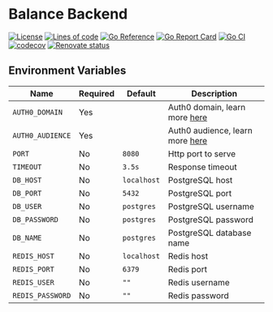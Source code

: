 # Balance Backend

[![License](https://img.shields.io/github/license/yyq1025/balance-backend)](https://github.com/yyq1025/balance-backend/blob/main/LICENSE)
[![Lines of code](https://img.shields.io/tokei/lines/github/yyq1025/balance-backend)](https://github.com/yyq1025/balance-backend)
[![Go Reference](https://pkg.go.dev/badge/github.com/yyq1025/balance-backend.svg)](https://pkg.go.dev/github.com/yyq1025/balance-backend)
[![Go Report Card](https://goreportcard.com/badge/github.com/yyq1025/balance-backend)](https://goreportcard.com/report/github.com/yyq1025/balance-backend)
[![Go CI](https://github.com/yyq1025/balance-backend/actions/workflows/ci.yml/badge.svg)](https://github.com/yyq1025/balance-backend/actions/workflows/ci.yml)
[![codecov](https://codecov.io/gh/yyq1025/balance-backend/branch/main/graph/badge.svg?token=XHSJ1TK3KQ)](https://codecov.io/gh/yyq1025/balance-backend)
[![Renovate status](https://img.shields.io/badge/renovate-enabled-brightgreen?logo=renovatebot)](https://github.com/yyq1025/balance-backend/issues/12)

## Environment Variables

| Name | Required | Default | Description |
| ---- | -------- | ------- | ----------- |
| `AUTH0_DOMAIN` | Yes || Auth0 domain, learn more [here](https://auth0.com/docs/quickstart/backend/golang/interactive) |
| `AUTH0_AUDIENCE` | Yes || Auth0 audience, learn more [here](https://auth0.com/docs/quickstart/backend/golang/interactive) |
| `PORT` | No | `8080` | Http port to serve |
| `TIMEOUT` | No | `3.5s` | Response timeout |
| `DB_HOST` | No | `localhost` | PostgreSQL host |
| `DB_PORT` | No | `5432` | PostgreSQL port |
| `DB_USER` | No | `postgres` | PostgreSQL username |
| `DB_PASSWORD` | No | `postgres` | PostgreSQL password |
| `DB_NAME` | No | `postgres` | PostgreSQL database name |
| `REDIS_HOST` | No | `localhost` | Redis host |
| `REDIS_PORT` | No | `6379` | Redis port |
| `REDIS_USER` | No | `""` | Redis username |
| `REDIS_PASSWORD` | No | `""` | Redis password |
